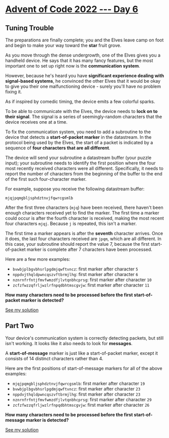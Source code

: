 <!-- @format -->

# [Advent of Code 2022 --- Day 6][0]

## Tuning Trouble

The preparations are finally complete; you and the Elves leave camp on foot and
begin to make your way toward the **star** fruit grove.

As you move through the dense undergrowth, one of the Elves gives you a handheld
device. He says that it has many fancy features, but the most important one to
set up right now is the **communication system**.

However, because he's heard you have **significant experience dealing with
signal-based systems**, he convinced the other Elves that it would be okay to
give you their one malfunctioning device - surely you'll have no problem fixing
it.

As if inspired by comedic timing, the device emits a few colorful sparks.

To be able to communicate with the Elves, the device needs to **lock on to their
signal**. The signal is a series of seemingly-random characters that the device
receives one at a time.

To fix the communication system, you need to add a subroutine to the device that
detects a **start-of-packet marker** in the datastream. In the protocol being
used by the Elves, the start of a packet is indicated by a sequence of **four
characters that are all different**.

The device will send your subroutine a datastream buffer (your puzzle input);
your subroutine needs to identify the first position where the four most recently
received characters were all different. Specifically, it needs to report the
number of characters from the beginning of the buffer to the end of the first
such four-character marker.

For example, suppose you receive the following datastream buffer:

`mjqjpqmgbljsphdztnvjfqwrcgsmlb`

After the first three characters (`mjq`) have been received, there haven't been
enough characters received yet to find the marker. The first time a marker could
occur is after the fourth character is received, making the most recent four
characters `mjqj`. Because `j` is repeated, this isn't a marker.

The first time a marker appears is after the **seventh** character arrives. Once
it does, the last four characters received are `jpqm`, which are all different.
In this case, your subroutine should report the value 7, because the first
start-of-packet marker is complete after 7 characters have been processed.

Here are a few more examples:

- `bvwbjplbgvbhsrlpgdmjqwftvncz`: first marker after character `5`
- `nppdvjthqldpwncqszvftbrmjlhg`: first marker after character `6`
- `nznrnfrfntjfmvfwmzdfjlvtqnbhcprsg`: first marker after character `10`
- `zcfzfwzzqfrljwzlrfnpqdbhtmscgvjw`: first marker after character `11`

**How many characters need to be processed before the first start-of-packet
marker is detected?**

[See my solution](/day-6/ch-1.pl)

## Part Two

Your device's communication system is correctly detecting packets, but still
isn't working. It looks like it also needs to look for **messages**.

A **start-of-message** marker is just like a start-of-packet marker, except it
consists of 14 distinct characters rather than 4.

Here are the first positions of start-of-message markers for all of the above
examples:

- `mjqjpqmgbljsphdztnvjfqwrcgsmlb`: first marker after character `19`
- `bvwbjplbgvbhsrlpgdmjqwftvncz`: first marker after character `23`
- `nppdvjthqldpwncqszvftbrmjlhg`: first marker after character `23`
- `nznrnfrfntjfmvfwmzdfjlvtqnbhcprsg`: first marker after character `29`
- `zcfzfwzzqfrljwzlrfnpqdbhtmscgvjw`: first marker after character `26`

**How many characters need to be processed before the first start-of-message
marker is detected?**

[See my solution](/day-6/ch-2.pl)

[0]: https://adventofcode.com/2022/day/6 'Advent of Code - Day 6'
